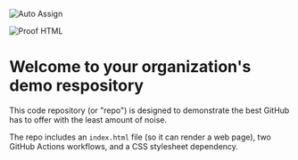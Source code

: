 ![Auto Assign](https://github.com/Immensecode/demo-repository/actions/workflows/auto-assign.yml/badge.svg)

![Proof HTML](https://github.com/Immensecode/demo-repository/actions/workflows/proof-html.yml/badge.svg)

# Welcome to your organization's demo respository
This code repository (or "repo") is designed to demonstrate the best GitHub has to offer with the least amount of noise.

The repo includes an `index.html` file (so it can render a web page), two GitHub Actions workflows, and a CSS stylesheet dependency.
